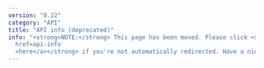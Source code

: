 ```yaml
---
version: "0.22"
category: "API"
title: "API info (deprecated)"
info: "<strong>NOTE:</strong> This page has been moved. Please click <strong><a
  href=api-info
  >here</a></strong> if you're not automatically redirected. Have a nice day!"
---
```


<meta http-equiv="refresh" content="1;url=api-info">

